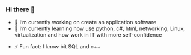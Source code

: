 ### Hi there 👋


- 🔭 I’m currently working on create an application software
- 🌱 I’m currently learning how use python, c#, html, networking, Linux, virtualization and how work in IT with more self-confidence
<!--
- 👯 I’m looking to collaborate on ...
- 🤔 I’m looking for help with ...
- 💬 Ask me about ...
- 📫 How to reach me: ...
- 😄 Pronouns: ...
-->
- ⚡ Fun fact: I know bit SQL and c++



